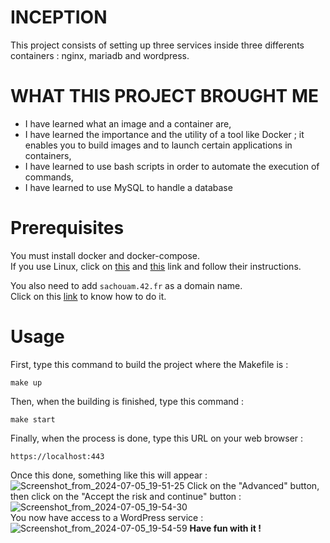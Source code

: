 # INCEPTION
This project consists of setting up three services inside three differents containers : nginx, mariadb and wordpress.

# WHAT THIS PROJECT BROUGHT ME
- I have learned what an image and a container are,
- I have learned the importance and the utility of a tool like Docker ; it enables you to build images and to launch certain applications in containers,
- I have learned to use bash scripts in order to automate the execution of commands,
- I have learned to use MySQL to handle a database

# Prerequisites

You must install docker and docker-compose. </br>
If you use Linux, click on [this](https://www.digitalocean.com/community/tutorials/how-to-install-and-use-docker-on-ubuntu-20-04) and [this](https://www.digitalocean.com/community/tutorials/how-to-install-and-use-docker-compose-on-ubuntu-20-04) link and follow their instructions.

You also need to add `sachouam.42.fr` as a domain name. </br>
Click on this [link](https://www.liquidweb.com/blog/edit-hosts-file-macos-windows-linux/) to know how to do it.

# Usage

First, type this command to build the project where the Makefile is :
```
make up
```
Then, when the building is finished, type this command :
```
make start
```
Finally, when the process is done, type this URL on your web browser :
```
https://localhost:443
```
Once this done, something like this will appear :
![Screenshot_from_2024-07-05_19-51-25](https://github.com/Claken/Inception/assets/51683861/f6d47fe9-af12-4611-b36f-620893b49a5e)
Click on the "Advanced" button, then click on the "Accept the risk and continue" button : <br/>
![Screenshot_from_2024-07-05_19-54-30](https://github.com/Claken/Inception/assets/51683861/b351199c-6fd3-4413-892a-abbec15da7f6)
<br/>
You now have access to a WordPress service : 
![Screenshot_from_2024-07-05_19-54-59](https://github.com/Claken/Inception/assets/51683861/5cb99bb7-c200-4c3b-aefa-02d8d25403b2)
**Have fun with it !**

